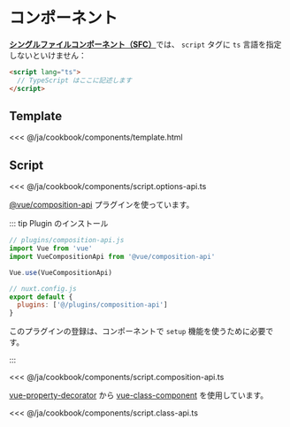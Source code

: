 # コンポーネント

[**シングルファイルコンポーネント（SFC）**](https://vuejs.org/v2/guide/single-file-components.html)では、 `script` タグに `ts` 言語を指定しないといけません：
```html
<script lang="ts">
  // TypeScript はここに記述します
</script>
```

## Template

<<< @/ja/cookbook/components/template.html

## Script


<tabs :options="{ useUrlFragment: false }">
  <tab name="Options API">  

<<< @/ja/cookbook/components/script.options-api.ts

  </tab>
  <tab name="Composition API">

[@vue/composition-api](https://github.com/vuejs/composition-api) プラグインを使っています。

::: tip Plugin のインストール

```js
// plugins/composition-api.js
import Vue from 'vue'
import VueCompositionApi from '@vue/composition-api'

Vue.use(VueCompositionApi)
```

```js
// nuxt.config.js
export default {
  plugins: ['@/plugins/composition-api']
}
```

このプラグインの登録は、コンポーネントで `setup` 機能を使うために必要です。

:::

<<< @/ja/cookbook/components/script.composition-api.ts

  </tab>
  <tab name="Class API">  

[vue-property-decorator](https://github.com/kaorun343/vue-property-decorator) から [vue-class-component](https://github.com/vuejs/vue-class-component) を使用しています。

<<< @/ja/cookbook/components/script.class-api.ts

  </tab>
</tabs>
